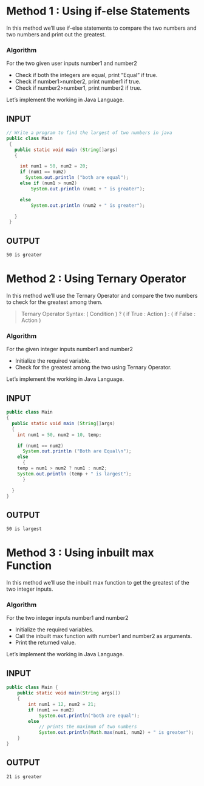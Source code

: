 # Method 1 : Using if-else Statements

In this method we’ll use if-else statements to compare the two numbers and two numbers and print out the greatest.

### Algorithm

For the two given user inputs number1 and number2

* Check if both the integers are equal, print “Equal” if true.
* Check if number1>number2, print number1 if true.
* Check if number2>number1, print number2 if true.

Let’s implement the working in Java Language.

## INPUT
```Java
// Write a program to find the largest of two numbers in java
public class Main
 {
   public static void main (String[]args)
   {

     int num1 = 50, num2 = 20;
     if (num1 == num2)
       System.out.println ("both are equal");
     else if (num1 > num2)
         System.out.println (num1 + " is greater");

     else
         System.out.println (num2 + " is greater");

   }
 }
```
## OUTPUT
```
50 is greater
```

# Method 2 : Using Ternary Operator

In this method we’ll use the Ternary Operator and compare the two numbers to check for the greatest among them.

> Ternary Operator Syntax: 
> ( Condition ) ? ( if True : Action ) : ( if False : Action )

### Algorithm

For the given integer inputs number1 and number2

* Initialize the required variable.
* Check for the greatest among the two using Ternary Operator.

Let’s implement the working in Java Language.

## INPUT
```Java
public class Main
{
  public static void main (String[]args)
  {
    int num1 = 50, num2 = 10, temp;

    if (num1 == num2)
      System.out.println ("Both are Equal\n");
    else
      {
	temp = num1 > num2 ? num1 : num2;
	System.out.println (temp + " is largest");
      }

  }
}
```
## OUTPUT
```
50 is largest
```

# Method 3 : Using inbuilt max Function

In this method we’ll use the inbuilt max function to get the greatest of the two integer inputs.

### Algorithm

For the two integer inputs number1 and number2

* Initialize the required variables.
* Call the inbuilt max function with number1 and number2 as arguments.
* Print the returned value.

Let’s implement the working in Java Language.

## INPUT
```Java
public class Main {
    public static void main(String args[])
    {
        int num1 = 12, num2 = 21;
        if (num1 == num2)
            System.out.println("both are equal");
        else
            // prints the maximum of two numbers
            System.out.println(Math.max(num1, num2) + " is greater");
    }
}
```
## OUTPUT
```
21 is greater
```